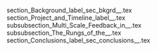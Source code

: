section_Background_label_sec_bkgrd__.tex
section_Project_and_Timeline_label__.tex
subsubsection_Multi_Scale_Feedback_in__.tex
subsubsection_The_Rungs_of_the__.tex
section_Conclusions_label_sec_conclusions__.tex
  
